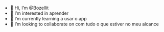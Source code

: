 - 👋 Hi, I’m @Bozellit
- 👀 I’m interested in aprender 
- 🌱 I’m currently learning a usar o app
- 💞️ I’m looking to collaborate on com tudo o que estiver no meu alcance 
  

<!---
Bozellit/Bozellit is a ✨ special ✨ repository because its `README.md` (this file) appears on your GitHub profile.
You can click the Preview link to take a look at your changes.
--->
